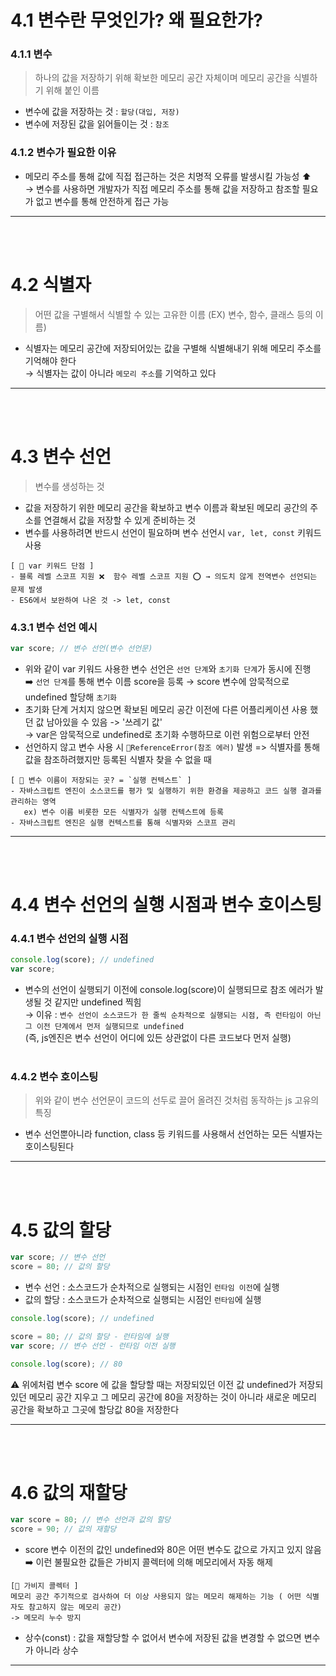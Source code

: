 # 4.1 변수란 무엇인가? 왜 필요한가?
### 4.1.1 변수
> 하나의 값을 저장하기 위해 확보한 메모리 공간 자체이며 메모리 공간을 식별하기 위해 붙인 이름<br/>
+ 변수에 값을 저장하는 것 : `할당(대입, 저장)`
+ 변수에 저장된 값을 읽어들이는 것 : `참조`
### 4.1.2 변수가 필요한 이유
+ 메모리 주소를 통해 값에 직접 접근하는 것은 치명적 오류를 발생시킬 가능성 ⬆️<br/>
  → 변수를 사용하면 개발자가 직접 메모리 주소를 통해 값을 저장하고 참조할 필요가 없고 변수를 통해 안전하게 접근 가능
___
<br/><br/>
# 4.2 식별자
> 어떤 값을 구별해서 식별할 수 있는 고유한 이름 (EX) 변수, 함수, 클래스 등의 이름)
+ 식별자는 메모리 공간에 저장되어있는 값을 구별해 식별해내기 위해 메모리 주소를 기억해야 한다<br/>
   → 식별자는 값이 아니라 `메모리 주소`를 기억하고 있다
___
<br/><br/>
# 4.3 변수 선언
> 변수를 생성하는 것
+ 값을 저장하기 위한 메모리 공간을 확보하고 변수 이름과 확보된 메모리 공간의 주소를 연결해서 값을 저장할 수 있게 준비하는 것
+ 변수를 사용하려면 반드시 선언이 필요하며 변수 선언시 `var, let, const` 키워드 사용 
```
[ 📔 var 키워드 단점 ]
- 블록 레벨 스코프 지원 ❌  함수 레벨 스코프 지원 ⭕ → 의도치 않게 전역변수 선언되는 문제 발생
- ES6에서 보완하여 나온 것 -> let, const
```
### 4.3.1 변수 선언 예시
```js
var score; // 변수 선언(변수 선언문)
```
+ 위와 같이 var 키워드 사용한 변수 선언은 `선언 단계`와 `초기화 단계`가 동시에 진행 <br/>
➡️ `선언 단계`를 통해 변수 이름 score을 등록 → score 변수에 암묵적으로 undefined 할당해 `초기화`
+ 초기화 단계 거치지 않으면 확보된 메모리 공간 이전에 다른 어플리케이션 사용 했던 값 남아있을 수 있음 -> '쓰레기 값'<br/>
  → var은 암묵적으로 undefined로 초기화 수행하므로 이런 위험으로부터 안전
+ 선언하지 않고 변수 사용 시 `🚫ReferenceError(참조 에러)` 발생  => 식별자를 통해 값을 참조하려했지만 등록된 식별자 찾을 수 없을 때
```
[ 📔 변수 이름이 저장되는 곳? = `실행 컨텍스트` ]
- 자바스크립트 엔진이 소스코드를 평가 및 실행하기 위한 환경을 제공하고 코드 실행 결과를 관리하는 영역
   ex) 변수 이름 비롯한 모든 식별자가 실행 컨텍스트에 등록 
- 자바스크립트 엔진은 실행 컨텍스트를 통해 식별자와 스코프 관리 
```
___
<br/><br/>
# 4.4 변수 선언의 실행 시점과 변수 호이스팅
### 4.4.1 변수 선언의 실행 시점
```js
console.log(score); // undefined
var score; 
```
+ 변수의 선언이 실행되기 이전에 console.log(score)이 실행되므로 참조 에러가 발생될 것 같지만 undefined 찍힘 <br/>
   → 이유 : `변수 선언이 소스코드가 한 줄씩 순차적으로 실행되는 시점, 즉 런타임이 아닌 그 이전 단계에서 먼저 실행되므로 undefined`<br/>
(즉, js엔진은 변수 선언이 어디에 있든 상관없이 다른 코드보다 먼저 실행)
<br/><br/>
### 4.4.2 변수 호이스팅
> 위와 같이 변수 선언문이 코드의 선두로 끌어 올려진 것처럼 동작하는 js 고유의 특징
+ 변수 선언뿐아니라 function, class 등 키워드를 사용해서 선언하는 모든 식별자는 호이스팅된다
___
<br/><br/>

# 4.5 값의 할당
```js
var score; // 변수 선언
score = 80; // 값의 할당
```
+ 변수 선언 : 소스코드가 순차적으로 실행되는 시점인 `런타임 이전`에 실행
+ 값의 할당 : 소스코드가 순차적으로 실행되는 시점인 `런타임`에 실행
```js
console.log(score); // undefined

score = 80; // 값의 할당 - 런타임에 실행
var score; // 변수 선언 - 런타임 이전 실행

console.log(score); // 80
```
⚠️ 위에처럼 변수 score 에 값을 할당할 때는 저장되있던 이전 값 undefined가 저장되있던 메모리 공간 지우고 그 메모리 공간에 80을 저장하는 것이 아니라 새로운 메모리 공간을 확보하고 그곳에 할당값 80을 저장한다
___
<br/><br/>
# 4.6 값의 재할당
```js
var score = 80; // 변수 선언과 값의 할당
score = 90; // 값의 재할당
```
+ score 변수 이전의 값인 undefined와 80은 어떤 변수도 값으로 가지고 있지 않음<br/>
  ➡️ 이런 불필요한 값들은 가비지 콜렉터에 의해 메모리에서 자동 해제
```
[📔 가비지 콜렉터 ]
메모리 공간 주기적으로 검사하여 더 이상 사용되지 않는 메모리 해제하는 기능 ( 어떤 식별자도 참고하지 않는 메모리 공간)
-> 메모리 누수 방지
```
+ 상수(const) : 값을 재할당할 수 없어서 변수에 저장된 값을 변경할 수 없으면 변수가 아니라 상수
___






